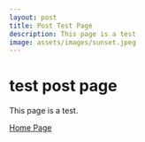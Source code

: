 ```yaml
---
layout: post
title: Post Test Page 
description: This page is a test 
image: assets/images/sunset.jpeg
---
```


# test post page 

This page is a test. 

[Home Page](../index.md)